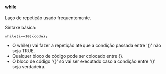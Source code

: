 #### while 

Laço de repetição usado frequentemente.


Sintaxe básica:

	while(i==10){code};


- O while() vai fazer a repetição até que a condição passada entre '()' não seja TRUE.
- Qualquer bloco de código pode ser colocado entre {}.
- O bloco de código '{}' só vai ser executado caso a condição entre '()' seja verdadeira.


